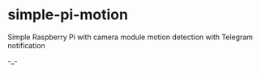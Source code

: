 # simple-pi-motion
Simple Raspberry Pi with camera module motion detection with Telegram notification

-_-